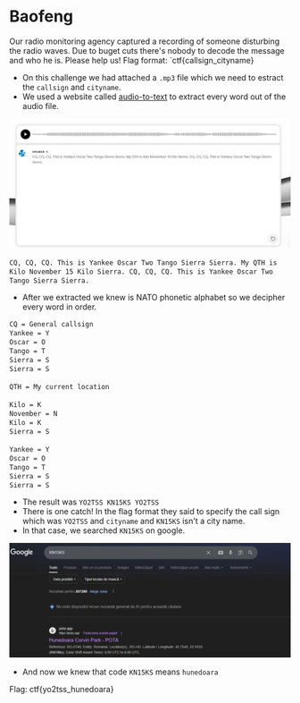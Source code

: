# Baofeng

Our radio monitoring agency captured a recording of someone disturbing the radio waves. Due to buget cuts there's nobody to decode the message and who he is. Please help us!
Flag format: `ctf{callsign_cityname}

- On this challenge we had attached a ``.mp3`` file which we need to estract the ``callsign`` and ``cityname``.
- We used a website called [audio-to-text](https://elevenlabs.io/audio-to-text) to extract every word out of the audio file.

![baofang-audio-to-text](https://github.com/TedyonGit/AC-UPT-ControluDeCalitate-WriteUps/blob/main/Baofeng/baofang-audio-to-text.png)

```
CQ, CQ, CQ. This is Yankee Oscar Two Tango Sierra Sierra. My QTH is Kilo November 15 Kilo Sierra. CQ, CQ, CQ. This is Yankee Oscar Two Tango Sierra Sierra.
```

- After we extracted we knew is NATO phonetic alphabet so we decipher every word in order.

```
CQ = General callsign
Yankee = Y
Oscar = O
Tango = T
Sierra = S
Sierra = S

QTH = My current location

Kilo = K
November = N
Kilo = K
Sierra = S

Yankee = Y
Oscar = O
Tango = T
Sierra = S
Sierra = S
```
- The result was ``YO2TSS KN15KS YO2TSS``
- There is one catch! In the flag format they said to specify the call sign which was ``YO2TSS`` and ``cityname`` and ``KN15KS`` isn't a city name.
- In that case, we searched ``KN15KS`` on google.

![google-search](https://github.com/TedyonGit/AC-UPT-ControluDeCalitate-WriteUps/blob/main/Baofeng/Screenshot%202025-09-18%20093626.png)

- And now we knew that code ``KN15KS`` means ``hunedoara``

Flag: ctf{yo2tss_hunedoara}
